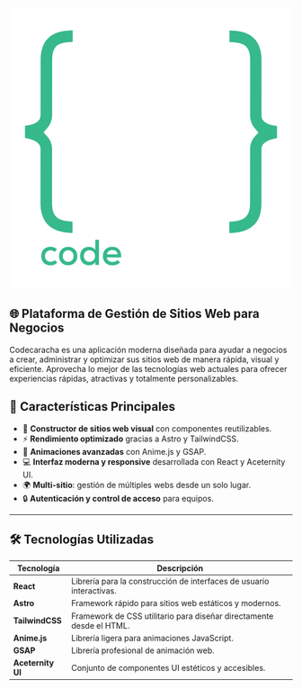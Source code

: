 <p align="center">
  <img width="500" height="500" src="https://github.com/code-caracha/codecaracha/blob/main/logo_1.svg?raw=true">
</p>

## 🌐 Plataforma de Gestión de Sitios Web para Negocios
Codecaracha es una aplicación moderna diseñada para ayudar a negocios a crear, administrar y optimizar sus sitios web de manera rápida, visual y eficiente. Aprovecha lo mejor de las tecnologías web actuales para ofrecer experiencias rápidas, atractivas y totalmente personalizables.

## 🚀 Características Principales

- 🧩 **Constructor de sitios web visual** con componentes reutilizables.
- ⚡ **Rendimiento optimizado** gracias a Astro y TailwindCSS.
- 🎨 **Animaciones avanzadas** con Anime.js y GSAP.
- 💻 **Interfaz moderna y responsive** desarrollada con React y Aceternity UI.
- 🌍 **Multi-sitio**: gestión de múltiples webs desde un solo lugar.
- 🔒 **Autenticación y control de acceso** para equipos.

---

## 🛠️ Tecnologías Utilizadas

| Tecnología    | Descripción |
|--------------|-------------|
| **React**     | Librería para la construcción de interfaces de usuario interactivas. |
| **Astro**     | Framework rápido para sitios web estáticos y modernos. |
| **TailwindCSS** | Framework de CSS utilitario para diseñar directamente desde el HTML. |
| **Anime.js**  | Librería ligera para animaciones JavaScript. |
| **GSAP**      | Librería profesional de animación web. |
| **Aceternity UI** | Conjunto de componentes UI estéticos y accesibles. |
